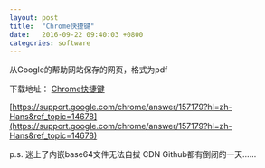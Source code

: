 ```yaml
---
layout: post
title:  "Chrome快捷键"
date:   2016-09-22 09:40:03 +0800
categories: software
---
```


从Google的帮助网站保存的网页，格式为pdf

下载地址：  <a download="Chrome快捷键.pdf" href="http://hlcdn.b0.upaiyun.com/blog/2016/09/22/Chrome%E5%BF%AB%E6%8D%B7%E9%94%AE.pdf">Chrome快捷键</a>

[https://support.google.com/chrome/answer/157179?hl=zh-Hans&ref_topic=14678](https://support.google.com/chrome/answer/157179?hl=zh-Hans&ref_topic=14678)  


p.s. 迷上了内嵌base64文件无法自拔 CDN Github都有倒闭的一天……